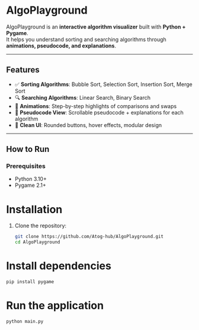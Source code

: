 ﻿# AlgoPlayground 

AlgoPlayground is an **interactive algorithm visualizer** built with **Python + Pygame**.  
It helps you understand sorting and searching algorithms through **animations, pseudocode, and explanations**.

---

## Features
- ✅ **Sorting Algorithms**: Bubble Sort, Selection Sort, Insertion Sort, Merge Sort  
- 🔍 **Searching Algorithms**: Linear Search, Binary Search  
- 🎥 **Animations**: Step-by-step highlights of comparisons and swaps  
- 📜 **Pseudocode View**: Scrollable pseudocode + explanations for each algorithm  
- 🎨 **Clean UI**: Rounded buttons, hover effects, modular design

---

## How to Run

### Prerequisites
- Python 3.10+
- Pygame 2.1+

# Installation
1. Clone the repository:
   ```bash
   git clone https://github.com/Atog-hub/AlgoPlayground.git
   cd AlgoPlayground
   ```
   
# Install dependencies
```bash
pip install pygame
```

# Run the application
```bash
python main.py
```





